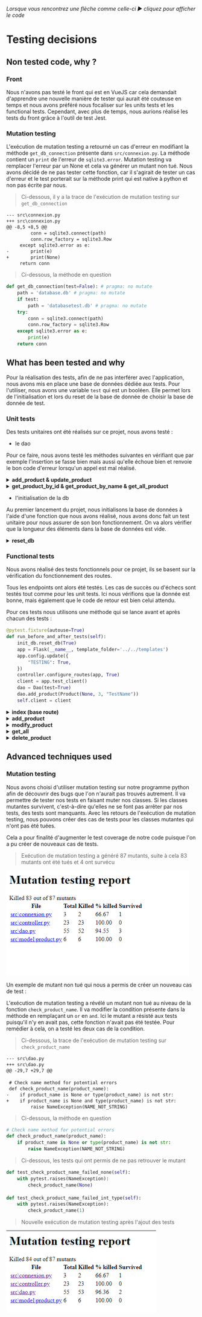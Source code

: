 *Lorsque vous rencontrez une flèche comme celle-ci ▶ cliquez pour afficher le code*
# Testing decisions

## Non tested code, why ?

### Front

Nous n'avons pas testé le front qui est en VueJS car cela demandait d'apprendre une nouvelle manière de tester qui
aurait été couteuse en temps et nous avons préféré nous focaliser sur les units tests et les functional tests. 
Cependant, avec plus de temps, nous aurions réalisé les tests du front grâce à l'outil de test Jest.

### Mutation testing

L'exécution de mutation testing a retourné un cas d'erreur en modifiant la méthode `get_db_connection` présente dans
`src/connexion.py`. La méthode contient un `print` de l'erreur de `sqlite3.error`. Mutation testing va remplacer 
l'erreur par un None et cela va générer un mutant non tué. Nous avons décidé de ne pas tester cette fonction, car il 
s'agirait de tester un cas d'erreur et le test porterait sur la méthode print qui est native à python et non pas écrite 
par nous.

> Ci-dessous, il y a la trace de l'exécution de mutation testing sur `get_db_connection`

```text
--- src\connexion.py
+++ src\connexion.py
@@ -8,5 +8,5 @@
         conn = sqlite3.connect(path)
         conn.row_factory = sqlite3.Row
     except sqlite3.error as e:
-        print(e)
+        print(None)
     return conn
```

> Ci-dessous, la méthode en question

```python
def get_db_connection(test=False): # pragma: no mutate
    path = 'database.db' # pragma: no mutate
    if test:
        path = 'databasetest.db' # pragma: no mutate
    try:
        conn = sqlite3.connect(path)
        conn.row_factory = sqlite3.Row
    except sqlite3.error as e:
        print(e)
    return conn
```

## What has been tested and why

Pour la réalisation des tests, afin de ne pas interférer avec l'application, nous avons mis en place une base de données
dédiée aux tests. Pour l'utiliser, nous avons une variable `test` qui est un booléen. Elle permet lors de 
l'initialisation et lors du reset de la base de donnée de choisir la base de donnée de test.

### Unit tests 

Des tests unitaires ont été réalisés sur ce projet, nous avons testé :

- le dao

Pour ce faire, nous avons testé les méthodes suivantes en vérifiant que par exemple l'insertion se fasse bien mais aussi
qu'elle échoue bien et renvoie le bon code d'erreur lorsqu'un appel est mal réalisé.

<details>
<summary><b>add_product & update_product</b></summary>

```python
def test_insert_success(self):
    dao = self.init_dao()
    product = Product(None, self.test_quantity, self.test_name)
    dao.add_product(product)

    rows = self.get_rows()
    assert rows[0]['id'] == 1
    assert rows[0]['quantity'] == self.test_quantity
    assert rows[0]['name'] == self.test_name
    
# ===================================================== #    

def test_insert_failed_str(self):
    dao = self.init_dao()
    product = Product(None, "not a int", self.test_name)
    with pytest.raises(QuantityException):
        dao.add_product(product)

    rows = self.get_rows()
    assert len(rows) == 0
    
# ===================================================== #

def test_insert_failed_quantity_none(self):
    dao = self.init_dao()
    product = Product(None, None, self.test_name)
    with pytest.raises(QuantityException):
        dao.add_product(product)

    rows = self.get_rows()
    assert len(rows) == 0
    
# ===================================================== #

def test_insert_failed_name_none(self):
    dao = self.init_dao()
    product = Product(None, self.test_quantity, None)
    with pytest.raises(NameException):
        dao.add_product(product)

    rows = self.get_rows()
    assert len(rows) == 0
    
# ===================================================== #

def test_insert_failed_id_not_none(self):
    dao = self.init_dao()
    product = Product(21, self.test_quantity, self.test_name)
    with pytest.raises(IdException):
        dao.add_product(product)

    rows = self.get_rows()
    assert len(rows) == 0
```
</details>

<details>
<summary><b>get_product_by_id & get_product_by_name & get_all_product</b></summary>

```python
def test_get_product_by_id_success(self):
    dao = self.init_dao()
    self.add_test_product()
    product = dao.get_product_by_id(self.test_id)
    assert product.id == self.test_id
    assert product.quantity == self.test_quantity
    assert product.name == self.test_name
    
# ===================================================== #

def test_get_product_by_id_failed_wrong_id(self):
    dao = self.init_dao()
    self.add_test_product()
    product = dao.get_product_by_id(2)
    assert product is None
    
# ===================================================== #

def test_get_product_by_id_failed_none_id(self):
    dao = self.init_dao()
    self.add_test_product()
    with pytest.raises(IdException):
        dao.get_product_by_id(None)

# ===================================================== #
        
def test_get_product_by_id_failed_str_id(self):
    dao = self.init_dao()
    self.add_test_product()
    with pytest.raises(IdException):
        dao.get_product_by_id("not id")
```

</details>

- l'initialisation de la db

Au premier lancement du projet, nous initialisons la base de données à l'aide d'une fonction que nous avons réalisé,
nous avons donc fait un test unitaire pour nous assurer de son bon fonctionnement.
On va alors vérifier que la longueur des éléments dans la base de données est vide.

<details>
<summary><b>reset_db</b></summary>

```python
def test_reset_db(self):
    init_db.reset_db(True)
    conn = get_db_connection(True)
    things = conn.execute("""Select * from Products""").fetchall()
    things = [tuple(row) for row in things]
    assert len(things) == 0
```
</details>

### Functional tests

Nous avons réalisé des tests fonctionnels pour ce projet, ils se basent sur la vérification du fonctionnement des 
routes.

Tous les endpoints ont alors été testés.
Les cas de succès ou d'échecs sont testés tout comme pour les unit tests. Ici nous vérifions que la donnée est bonne,
mais également que le code de retour est bien celui attendu.

Pour ces tests nous utilisons une méthode qui se lance avant et après chacun des tests :

```python
@pytest.fixture(autouse=True)
def run_before_and_after_tests(self):
    init_db.reset_db(True)
    app = Flask(__name__, template_folder='../../templates')
    app.config.update({
        "TESTING": True,
    })
    controller.configure_routes(app, True)
    client = app.test_client()
    dao = Dao(test=True)
    dao.add_product(Product(None, 3, "TestName"))
    self.client = client
```

<details>
<summary><b>index (base route)</b></summary>

```python
def test_base_route(self):
    url = '/'
    response = self.client.get(url)
    self.client.delete()
    assert response.status_code == 200

# ===================================================== #

def test_wrong_url(self):
    response = self.client.get('/bad/url')
    assert response.status_code == 404
```

</details>

<details>
<summary><b>add_product</b></summary>

```python
def test_add_ok(self):
    get_all = self.client.get('/product')
    assert get_all.status_code == 200
    assert get_all.data == b'[{"id":1,"name":"TestName","quantity":3}]\n'

    url = '/product'
    dict = {'name': 'Test', 'quantity': 8}
    response = self.client.post(url, data=json.dumps(dict), content_type='application/json')
    assert response.status_code == 200

    get_all = self.client.get('/product')
    assert get_all.status_code == 200
    assert get_all.data == b'[{"id":1,"name":"TestName","quantity":3},{"id":2,"name":"Test","quantity":8}]\n'

# =====================================================#

def test_add_if_conflict(self):
    get_all = self.client.get('/product')
    assert get_all.status_code == 200
    assert get_all.data == b'[{"id":1,"name":"TestName","quantity":3}]\n'

    url = '/product'
    dict = {'name': 'TestName', 'quantity': 8}
    response = self.client.post(url, data=json.dumps(dict), content_type='application/json')
    assert response.status_code == 409
    assert str(response.text) == NAME_CONFLICT

    get_all = self.client.get('/product')
    assert get_all.status_code == 200
    assert get_all.data == b'[{"id":1,"name":"TestName","quantity":3}]\n'
```

</details>

<details>
<summary><b>modify_product</b></summary>

```python
def test_modify_quantity_success(self):
    url = '/product/1'
    dict = {'name': 'NewName', 'quantity': 8}
    response = self.client.put(url, data=json.dumps(dict), content_type='application/json')
    assert response.status_code == 200

    get_all = self.client.get('/product')
    assert get_all.status_code == 200
    assert get_all.data == b'[{"id":1,"name":"NewName","quantity":8}]\n'

# =====================================================#

def test_modify_failure_id_not_integer(self):

    get_all = self.client.get('/product')
    assert get_all.status_code == 200
    assert get_all.data == b'[{"id":1,"name":"TestName","quantity":3}]\n'

    url = '/product/NotId'
    dict = {'name': 'TestName', 'quantity': 8}
    response = self.client.put(url, data=json.dumps(dict), content_type='application/json')
    assert response.status_code == 400
    assert str(response.text) == ID_NOT_INT

    get_all = self.client.get('/product')
    assert get_all.status_code == 200
    assert get_all.data == b'[{"id":1,"name":"TestName","quantity":3}]\n'

def test_modify_failure_id_not_exist(self):

    get_all = self.client.get('/product')
    assert get_all.status_code == 200
    assert get_all.data == b'[{"id":1,"name":"TestName","quantity":3}]\n'

    url = '/product/125656'
    dict = {'name': 'TestName', 'quantity': 8}
    response = self.client.put(url, data=json.dumps(dict), content_type='application/json')
    assert response.status_code == 404
    assert str(response.text) == PRODUCT_NOT_FOUND

    get_all = self.client.get('/product')
    assert get_all.status_code == 200
    assert get_all.data == b'[{"id":1,"name":"TestName","quantity":3}]\n'

# =====================================================#

def test_modify_failure_quantity(self):

    url = '/product/1'
    dict = {'name': 'TestName', 'quantity': 0}
    response = self.client.put(url, data=json.dumps(dict), content_type='application/json')
    assert response.status_code == 400
    assert str(response.text) == QUANTITY_LOWER_THAN_ONE

    get_all = self.client.get('/product')
    assert get_all.status_code == 200
    assert get_all.data == b'[{"id":1,"name":"TestName","quantity":3}]\n'

def test_modify_failure_quantity_negative(self):
    url = '/product/1'
    dict = {'name': 'TestName', 'quantity': -50}
    response = self.client.put(url, data=json.dumps(dict), content_type='application/json')
    assert response.status_code == 400
    assert str(response.text) == QUANTITY_LOWER_THAN_ONE

    get_all = self.client.get('/product')
    assert get_all.status_code == 200
    assert get_all.data == b'[{"id":1,"name":"TestName","quantity":3}]\n'

def test_modify_failure_quantity_null(self):
    url = '/product/1'
    dict = {'name': 'TestName'}
    response = self.client.put(url, data=json.dumps(dict), content_type='application/json')
    assert response.status_code == 400
    assert str(response.text) == MISSING_ARGUMENTS

    get_all = self.client.get('/product')
    assert get_all.status_code == 200
    assert get_all.data == b'[{"id":1,"name":"TestName","quantity":3}]\n'

    # =====================================================#

def test_modify_if_conflict(self):
    dao = Dao(test=True)
    dao.add_product(Product(None, 3, "Test"))
    get_all = self.client.get('/product')
    assert get_all.status_code == 200
    assert get_all.data == b'[{"id":1,"name":"TestName","quantity":3},{"id":2,"name":"Test","quantity":3}]\n'

    url = '/product/1'
    dict = {'name': 'Test', 'quantity': 8}
    response = self.client.put(url, data=json.dumps(dict), content_type='application/json')
    assert response.status_code == 409
    assert str(response.text) == NAME_CONFLICT

    get_all = self.client.get('/product')
    assert get_all.status_code == 200
    assert get_all.data == b'[{"id":1,"name":"TestName","quantity":3},{"id":2,"name":"Test","quantity":3}]\n'
```

</details>

<details>
<summary><b>get_all</b></summary>

```python
def test_get_all(self):
    get_all = self.client.get('/product')
    assert get_all.status_code == 200
    assert get_all.data == b'[{"id":1,"name":"TestName","quantity":3}]\n'
```

</details>

<details>
<summary><b>delete_product</b></summary>

```python
def test_delete_failure_id_not_integer(self):
    get_all = self.client.get('/product')
    assert get_all.status_code == 200
    assert get_all.data == b'[{"id":1,"name":"TestName","quantity":3}]\n'

    url = '/product/NotId'
    response = self.client.delete(url)
    assert response.status_code == 400
    assert str(response.text) == ID_NOT_INT

    get_all = self.client.get('/product')
    assert get_all.status_code == 200
    assert get_all.data == b'[{"id":1,"name":"TestName","quantity":3}]\n'

def test_delete_failure_id_not_exist(self):
    get_all = self.client.get('/product')
    assert get_all.status_code == 200
    assert get_all.data == b'[{"id":1,"name":"TestName","quantity":3}]\n'

    url = '/product/125656'
    response = self.client.delete(url)
    assert response.status_code == 404
    assert str(response.text) == PRODUCT_NOT_FOUND

    get_all = self.client.get('/product')
    assert get_all.status_code == 200
    assert get_all.data == b'[{"id":1,"name":"TestName","quantity":3}]\n'

# =====================================================#

def test_delete_success(self):

    get_all = self.client.get('/product')
    assert get_all.status_code == 200
    assert get_all.data == b'[{"id":1,"name":"TestName","quantity":3}]\n'

    url = '/product/1'
    response = self.client.delete(url)
    assert response.status_code == 200

    get_all = self.client.get('/product')
    assert get_all.status_code == 200
    assert get_all.data == b'[]\n'
```

</details>

## Advanced techniques used

### Mutation testing

Nous avons choisi d'utiliser mutation testing sur notre programme python afin de découvrir des bugs que l'on n'aurait 
pas trouvés autrement. Il va permettre de tester nos tests en faisant muter nos classes. Si les classes mutantes 
survivent, c'est-à-dire qu'elles ne se font pas arrêter par nos tests, des tests sont manquants. Avec les retours de
l'exécution de mutation testing, nous pouvons créer des cas de tests pour les classes mutantes qui n'ont pas été tuées.


Cela a pour finalité d'augmenter le test coverage de notre code puisque l'on a pu créer de nouveaux cas de tests. 

> Exécution de mutation testing a généré 87 mutants, suite à cela 83 mutants ont été tués et 4 ont survécu

![Mutation testing result](res/mutmut0.png)

Un exemple de mutant non tué qui nous a permis de créer un nouveau cas de test :

L'exécution de mutation testing a révélé un mutant non tué au niveau de la fonction `check_product_name`. Il va modifier
la condition présente dans la méthode en remplaçant un `or` en `and`. Ici le mutant a résisté aux tests puisqu'il n'y en
avait pas, cette fonction n'avait pas été testée. Pour remédier à cela, on a testé les deux cas de la condition.

> Ci-dessous, la trace de l'exécution de mutation testing sur `check_product_name`

```text
--- src\dao.py
+++ src\dao.py
@@ -29,7 +29,7 @@
 
 # Check name method for potential errors
 def check_product_name(product_name):
-    if product_name is None or type(product_name) is not str:
+    if product_name is None and type(product_name) is not str:
         raise NameException(NAME_NOT_STRING)
```

> Ci-dessous, la méthode en question 

```python
# Check name method for potential errors
def check_product_name(product_name):
    if product_name is None or type(product_name) is not str:
        raise NameException(NAME_NOT_STRING)
```

> Ci-dessous, les tests qui ont permis de ne pas retrouver le mutant

```python
def test_check_product_name_failed_none(self):
    with pytest.raises(NameException):
        check_product_name(None)

def test_check_product_name_failed_int_type(self):
    with pytest.raises(NameException):
        check_product_name(1)
```

> Nouvelle exécution de mutation testing après l'ajout des tests

![Mutation testing result](res/mutmut.png)